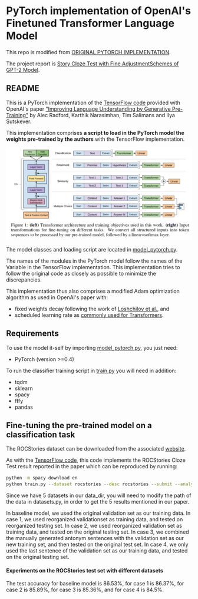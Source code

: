# PyTorch implementation of OpenAI's Finetuned Transformer Language Model

This repo is modified from [ORIGINAL PYTORCH IMPLEMENTATION](https://github.com/huggingface/pytorch-openai-transformer-lm). 

The project report is [Story Cloze Test with Fine AdjustmentSchemes of GPT-2 Model](https://github.com/wangxizhe2017/nlp_project/blob/master/Story%20Cloze%20Test%20with%20Fine%20AdjustmentSchemes%20of%20GPT-2%20Model.pdf).

## README

This is a PyTorch implementation of the [TensorFlow code](https://github.com/openai/finetune-transformer-lm) provided with OpenAI's paper ["Improving Language Understanding by Generative Pre-Training"](https://blog.openai.com/language-unsupervised/) by Alec Radford, Karthik Narasimhan, Tim Salimans and Ilya Sutskever.

This implementation comprises **a script to load in the PyTorch model the weights pre-trained by the authors** with the TensorFlow implementation.

![Transformer Language Model](assets/ftlm.png)

The model classes and loading script are located in [model_pytorch.py](model_pytorch.py).

The names of the modules in the PyTorch model follow the names of the Variable in the TensorFlow implementation. This implementation tries to follow the original code as closely as possible to minimize the discrepancies.

This implementation thus also comprises a modified Adam optimization algorithm as used in OpenAI's paper with:
- fixed weights decay following the work of [Loshchilov et al.](https://arxiv.org/abs/1711.05101), and
- scheduled learning rate as [commonly used for Transformers](http://nlp.seas.harvard.edu/2018/04/03/attention.html#optimizer).

## Requirements
To use the model it-self by importing [model_pytorch.py](model_pytorch.py), you just need:
- PyTorch (version >=0.4)

To run the classifier training script in [train.py](train.py) you will need in addition:
- tqdm
- sklearn
- spacy
- ftfy
- pandas

## Fine-tuning the pre-trained model on a classification task
The ROCStories dataset can be downloaded from the associated [website](http://cs.rochester.edu/nlp/rocstories/).

As with the [TensorFlow code](https://github.com/openai/finetune-transformer-lm), this code implements the ROCStories Cloze Test result reported in the paper which can be reproduced by running:

```bash
python -m spacy download en
python train.py --dataset rocstories --desc rocstories --submit --analysis --data_dir data
```
Since we have 5 datasets in our data_dir, you will need to modify the path of the data in datasets.py, in order to get the 5 results mentioned in our paper.

In baseline model, we used the original validation set as our training data. In case 1, we used reorganized validationset as training data, and tested on reorganized testing set. In case 2, we used reorganized validation set as training data, and tested on the original testing set. In case 3, we combined the manually generated antonym sentences with the validation set as our new training set, and then tested on the original test set. In case 4, we only used the last sentence of the validation set as our training data, and tested on the original testing set.

#### Experiments on the ROCStories test set with different datasets
The test accuracy for baseline model is 86.53%, for case 1 is 86.37%, for case 2 is 85.89%, for case 3 is 85.36%, and for case 4 is 84.5%.

